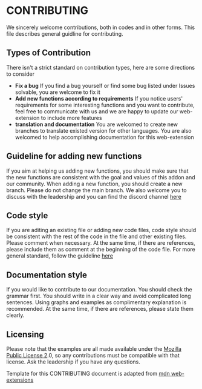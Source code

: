 # CONTRIBUTING

We sincerely welcome contributions, both in codes and in other forms. This file describes general guidline for contributing.

## Types of Contribution

There isn't a strict standard on contribution types, here are some directions to consider

- **Fix a bug** If you find a bug yourself or find some bug listed under Issues solvable, you are welcome to fix it
- **Add new functions according to requirements** If you notice users' requirements for some interesting functions and you want to contribute, feel free to communicate with us and we are happy to update our web-extension to include more features
- **translation and documentation** You are welcomed to create new branches to translate existed version for other languages. You are also welcomed to help accomplishing documentation for this web-extension

## Guideline for adding new functions

If you aim at helping us adding new functions, you should make sure that the new functions are consistent with the goal and values of this addon and our community. When adding a new function, you should create a new branch. Please do not change the main branch. We also welcome you to discuss with the leadership and you can find the discord channel [here](https://discord.gg/aKUQRYZrFB)

## Code style

If you are aditing an existing file or adding new code files, code style should be consistent with the rest of the code in the file and other existing files. Please comment when necessary. At the same time, if there are references, please include them as comment at the beginning of the code file. For more general standard, follow the guideline [here](https://wiki.mozilla.org/WebExtensions/Hacking#Code_Style)

## Documentation style

If you would like to contribute to our documentation. You should check the grammar first. You should write in a clear way and avoid complicated long sentences. Using graphs and examples as complimentary explanation is recommended. At the same time, if there are references, please state them clearly. 

## Licensing

Please note that the examples are all made available under the [Mozilla Public License 2](https://github.com/ossd-s23/TitleBarColoring/blob/main/LICENSE).0, so any contributions must be compatible with that license. Ask the leadership if you have any questions.

Template for this CONTRIBUTING document is adapted from [mdn web-extensions](https://github.com/mdn/webextensions-examples/blob/main/CONTRIBUTING.md)